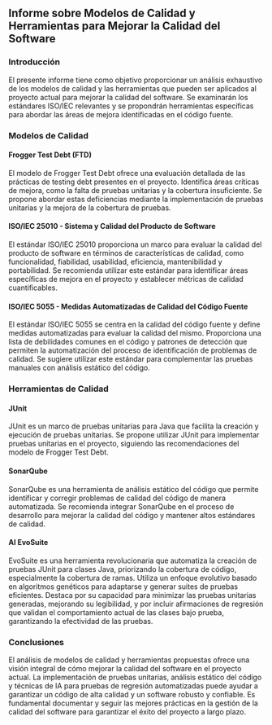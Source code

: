 ## Informe sobre Modelos de Calidad y Herramientas para Mejorar la Calidad del Software

### Introducción

El presente informe tiene como objetivo proporcionar un análisis exhaustivo de los modelos de calidad y las herramientas que pueden ser aplicados al proyecto actual para mejorar la calidad del software. Se examinarán los estándares ISO/IEC relevantes y se propondrán herramientas específicas para abordar las áreas de mejora identificadas en el código fuente.

### Modelos de Calidad

#### Frogger Test Debt (FTD)
El modelo de Frogger Test Debt ofrece una evaluación detallada de las prácticas de testing debt presentes en el proyecto. Identifica áreas críticas de mejora, como la falta de pruebas unitarias y la cobertura insuficiente. Se propone abordar estas deficiencias mediante la implementación de pruebas unitarias y la mejora de la cobertura de pruebas.

#### ISO/IEC 25010 - Sistema y Calidad del Producto de Software
El estándar ISO/IEC 25010 proporciona un marco para evaluar la calidad del producto de software en términos de características de calidad, como funcionalidad, fiabilidad, usabilidad, eficiencia, mantenibilidad y portabilidad. Se recomienda utilizar este estándar para identificar áreas específicas de mejora en el proyecto y establecer métricas de calidad cuantificables.

#### ISO/IEC 5055 - Medidas Automatizadas de Calidad del Código Fuente
El estándar ISO/IEC 5055 se centra en la calidad del código fuente y define medidas automatizadas para evaluar la calidad del mismo. Proporciona una lista de debilidades comunes en el código y patrones de detección que permiten la automatización del proceso de identificación de problemas de calidad. Se sugiere utilizar este estándar para complementar las pruebas manuales con análisis estático del código.

### Herramientas de Calidad

#### JUnit
JUnit es un marco de pruebas unitarias para Java que facilita la creación y ejecución de pruebas unitarias. Se propone utilizar JUnit para implementar pruebas unitarias en el proyecto, siguiendo las recomendaciones del modelo de Frogger Test Debt.

#### SonarQube
SonarQube es una herramienta de análisis estático del código que permite identificar y corregir problemas de calidad del código de manera automatizada. Se recomienda integrar SonarQube en el proceso de desarrollo para mejorar la calidad del código y mantener altos estándares de calidad.

#### AI EvoSuite
EvoSuite es una herramienta revolucionaria que automatiza la creación de pruebas JUnit para clases Java, priorizando la cobertura de código, especialmente la cobertura de ramas. Utiliza un enfoque evolutivo basado en algoritmos genéticos para adaptarse y generar suites de pruebas eficientes. Destaca por su capacidad para minimizar las pruebas unitarias generadas, mejorando su legibilidad, y por incluir afirmaciones de regresión que validan el comportamiento actual de las clases bajo prueba, garantizando la efectividad de las pruebas.

### Conclusiones

El análisis de modelos de calidad y herramientas propuestas ofrece una visión integral de cómo mejorar la calidad del software en el proyecto actual. La implementación de pruebas unitarias, análisis estático del código y técnicas de IA para pruebas de regresión automatizadas puede ayudar a garantizar un código de alta calidad y un software robusto y confiable. Es fundamental documentar y seguir las mejores prácticas en la gestión de la calidad del software para garantizar el éxito del proyecto a largo plazo.